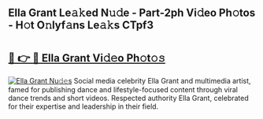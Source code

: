 ## Ella Grant Le𝚊𝚔ed N𝚞𝚍e - Part-2ph Vi𝚍eo Ph𝚘tos - H𝚘t O𝚗lyf𝚊ns Le𝚊𝚔s CTpf3

# <h2><a href="http://hf1zfgo.feru.top/?c=Ella+Grant">🔗 👉 🔴 Ella Grant Vi𝚍𝚎o Ph𝚘t𝚘𝚜</a></h2>

[![Ella Grant Nu𝚍𝚎s](https://i.imgur.com/0TWrTi3.gif)](http://hf1zfgo.feru.top/?c=Ella+Grant)
Social media celebrity Ella Grant and multimedia artist, famed for publishing dance and lifestyle-focused content through viral dance trends and short videos. Respected authority Ella Grant, celebrated for their expertise and leadership in their field. 
